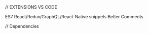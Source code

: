 // EXTENSIONS VS CODE

ES7 React/Redux/GraphQL/React-Native snippets
Better Comments

// Dependencies
